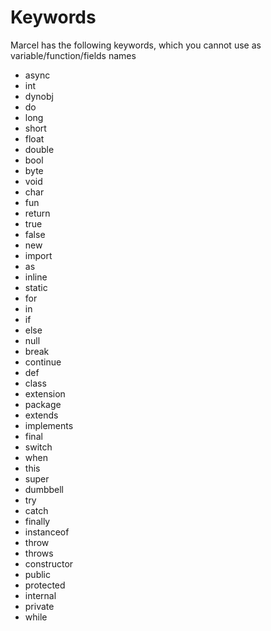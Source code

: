 # Keywords

Marcel has the following keywords, which you cannot use as variable/function/fields names

- async
- int
- dynobj
- do
- long
- short
- float
- double
- bool
- byte
- void
- char
- fun
- return
- true
- false
- new
- import
- as
- inline
- static
- for
- in
- if
- else
- null
- break
- continue
- def
- class
- extension
- package
- extends
- implements
- final
- switch
- when
- this
- super
- dumbbell
- try
- catch
- finally
- instanceof
- throw
- throws
- constructor
- public
- protected
- internal
- private
- while